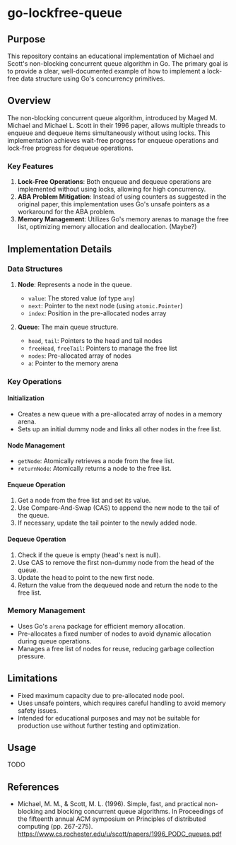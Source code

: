 # go-lockfree-queue

## Purpose

This repository contains an educational implementation of Michael and Scott's non-blocking concurrent queue algorithm in Go.
The primary goal is to provide a clear, well-documented example of how to implement a lock-free data structure using Go's concurrency primitives.

## Overview

The non-blocking concurrent queue algorithm, introduced by Maged M. Michael and Michael L. Scott in their 1996 paper,
allows multiple threads to enqueue and dequeue items simultaneously without using locks.
This implementation achieves wait-free progress for enqueue operations and lock-free progress for dequeue operations.

### Key Features

1. **Lock-Free Operations**: Both enqueue and dequeue operations are implemented without using locks, allowing for high concurrency.
2. **ABA Problem Mitigation**: Instead of using counters as suggested in the original paper, this implementation uses Go's unsafe pointers as a workaround for the ABA problem.
3. **Memory Management**: Utilizes Go's memory arenas to manage the free list, optimizing memory allocation and deallocation. (Maybe?)

## Implementation Details

### Data Structures

1. **Node**: Represents a node in the queue.
   - `value`: The stored value (of type `any`)
   - `next`: Pointer to the next node (using `atomic.Pointer`)
   - `index`: Position in the pre-allocated nodes array

2. **Queue**: The main queue structure.
   - `head`, `tail`: Pointers to the head and tail nodes
   - `freeHead`, `freeTail`: Pointers to manage the free list
   - `nodes`: Pre-allocated array of nodes
   - `a`: Pointer to the memory arena

### Key Operations

#### Initialization

- Creates a new queue with a pre-allocated array of nodes in a memory arena.
- Sets up an initial dummy node and links all other nodes in the free list.

#### Node Management

- `getNode`: Atomically retrieves a node from the free list.
- `returnNode`: Atomically returns a node to the free list.

#### Enqueue Operation

1. Get a node from the free list and set its value.
2. Use Compare-And-Swap (CAS) to append the new node to the tail of the queue.
3. If necessary, update the tail pointer to the newly added node.

#### Dequeue Operation

1. Check if the queue is empty (head's next is null).
2. Use CAS to remove the first non-dummy node from the head of the queue.
3. Update the head to point to the new first node.
4. Return the value from the dequeued node and return the node to the free list.

### Memory Management

- Uses Go's `arena` package for efficient memory allocation.
- Pre-allocates a fixed number of nodes to avoid dynamic allocation during queue operations.
- Manages a free list of nodes for reuse, reducing garbage collection pressure.


## Limitations

- Fixed maximum capacity due to pre-allocated node pool.
- Uses unsafe pointers, which requires careful handling to avoid memory safety issues.
- Intended for educational purposes and may not be suitable for production use without further testing and optimization.

## Usage

TODO

## References

- Michael, M. M., & Scott, M. L. (1996). Simple, fast, and practical non-blocking and blocking concurrent queue algorithms. In Proceedings of the fifteenth annual ACM symposium on Principles of distributed computing (pp. 267-275).
https://www.cs.rochester.edu/u/scott/papers/1996_PODC_queues.pdf
